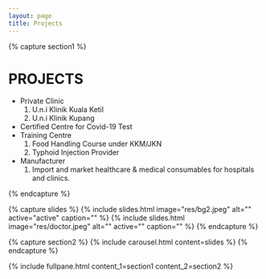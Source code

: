 ```yaml
---
layout: page
title: Projects
---
```


{% capture section1 %}
<h1 class="heading text-center mb-3">PROJECTS</h1>
<ul class="list-group round">
  <li class="list-group-item">Private Clinic
    <ol class="list-group">
      <li class="list-group-item">U.n.i Klinik Kuala Ketil</li>
      <li class="list-group-item">U.n.i Klinik Kupang</li>
    </ol>
  </li>
  <li class="list-group-item">Certified Centre for Covid-19 Test</li>
  <li class="list-group-item">Training Centre
    <ol class="list-group">
      <li class="list-group-item">Food Handling Course under KKM/JKN</li>
      <li class="list-group-item">Typhoid Injection Provider</li>
    </ol>
  </li>
  <li class="list-group-item">Manufacturer
    <ol class="list-group">
      <li class="list-group-item">Import and market healthcare & medical consumables for hospitals and clinics.</li>
    </ol>
  </li>
</ul>
{% endcapture %}

{% capture slides %}
  {% include slides.html
    image="res/bg2.jpeg"
    alt=""
    active="active"
    caption=""
  %}
  {% include slides.html
    image="res/doctor.jpeg"
    alt=""
    active=""
    caption=""
  %}
{% endcapture %}

{% capture section2 %}
  {% include carousel.html
    content=slides
  %}
{% endcapture %}

<main class="content container fade-on-view">
  {% include fullpane.html
    content_1=section1
    content_2=section2
  %}
</main>